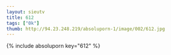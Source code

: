 ```yaml
--- 
layout: sieutv
title: 612
tags: ["0k"]
thumb: http://94.23.248.219/absoluporn-1/image/002/612.jpg
---
```

{% include absoluporn key="612" %} 
